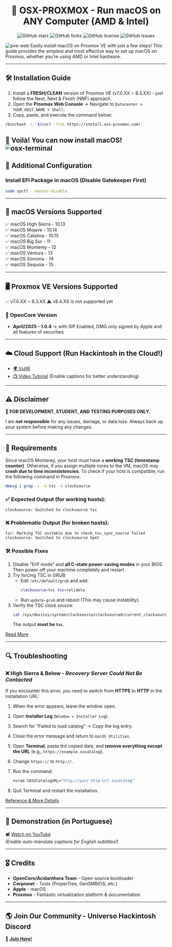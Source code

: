 <div align="center">
  
# 🚀 OSX-PROXMOX - Run macOS on ANY Computer (AMD & Intel)

![GitHub stars](https://img.shields.io/github/stars/luchina-gabriel/osx-proxmox?style=flat-square)
![GitHub forks](https://img.shields.io/github/forks/luchina-gabriel/OSX-PROXMOX?style=flat-square)
![GitHub license](https://img.shields.io/github/license/luchina-gabriel/osx-proxmox?style=flat-square)
![GitHub issues](https://img.shields.io/github/issues/luchina-gabriel/osx-proxmox?style=flat-square)

</div>

![pve-web](https://github.com/user-attachments/assets/90935675-f87b-45d2-883d-ac05a96084ab)
Easily install macOS on Proxmox VE with just a few steps! This guide provides the simplest and most effective way to set up macOS on Proxmox, whether you're using AMD or Intel hardware.

---

## 🛠 Installation Guide

1. Install a **FRESH/CLEAN** version of Proxmox VE (v7.0.XX ~ 8.3.XX) - just follow the Next, Next & Finish (NNF) approach.
2. Open the **Proxmox Web Console** → Navigate to `Datacenter > YOUR_HOST_NAME > Shell`.
3. Copy, paste, and execute the command below:

```bash
/bin/bash -c "$(curl -fsSL https://install.osx-proxmox.com)"
```

🎉 Voilà! You can now install macOS!
![osx-terminal](https://github.com/user-attachments/assets/57d87b1e-8254-446d-811e-d0030ca936ae)
---

## 🔧 Additional Configuration

### Install EFI Package in macOS (Disable Gatekeeper First)

```bash
sudo spctl --master-disable
```

---

## 🍏 macOS Versions Supported
✅ macOS High Sierra - 10.13  
✅ macOS Mojave - 10.14  
✅ macOS Catalina - 10.15  
✅ macOS Big Sur - 11  
✅ macOS Monterey - 12  
✅ macOS Ventura - 13  
✅ macOS Sonoma - 14  
✅ macOS Sequoia - 15  

---

## 🖥 Proxmox VE Versions Supported
✅ v7.0.XX ~ 8.3.XX
⚠️ v8.4.XX is not supported yet

### 🔄 OpenCore Version
- **April/2025 - 1.0.4** → with SIP Enabled, DMG only signed by Apple and all features of securities

---

## ☁️ Cloud Support (Run Hackintosh in the Cloud!)
- [🌍 VultR](https://www.vultr.com/?ref=9035565-8H)
- [📺 Video Tutorial](https://youtu.be/8QsMyL-PNrM) (Enable captions for better understanding)

---

## ⚠️ Disclaimer

🚨 **FOR DEVELOPMENT, STUDENT, AND TESTING PURPOSES ONLY.**

I am **not responsible** for any issues, damage, or data loss. Always back up your system before making any changes.

---

## 📌 Requirements

Since macOS Monterey, your host must have a **working TSC (timestamp counter)**. Otherwise, if you assign multiple cores to the VM, macOS may **crash due to time inconsistencies**. To check if your host is compatible, run the following command in Proxmox:

```bash
dmesg | grep -i -e tsc -e clocksource
```

### ✅ Expected Output (for working hosts):
```
clocksource: Switched to clocksource tsc
```

### ❌ Problematic Output (for broken hosts):
```
tsc: Marking TSC unstable due to check_tsc_sync_source failed
clocksource: Switched to clocksource hpet
```

### 🛠 Possible Fixes
1. Disable "ErP mode" and **all C-state power-saving modes** in your BIOS. Then power off your machine completely and restart.
2. Try forcing TSC in GRUB:
   - Edit `/etc/default/grub` and add:
     ```bash
     clocksource=tsc tsc=reliable
     ```
   - Run `update-grub` and reboot (This may cause instability).
3. Verify the TSC clock source:
   ```bash
   cat /sys/devices/system/clocksource/clocksource0/current_clocksource
   ```
   The output **must be `tsc`**.

[Read More](https://www.nicksherlock.com/2022/10/installing-macos-13-ventura-on-proxmox/comment-page-1/#comment-55532)

---

## 🔍 Troubleshooting

### ❌ High Sierra & Below - *Recovery Server Could Not Be Contacted*

If you encounter this error, you need to switch from **HTTPS** to **HTTP** in the installation URL:

1. When the error appears, leave the window open.
2. Open **Installer Log** (`Window > Installer Log`).
3. Search for "Failed to load catalog" → Copy the log entry.
4. Close the error message and return to `macOS Utilities`.
5. Open **Terminal**, paste the copied data, and **remove everything except the URL** (e.g., `https://example.sucatalog`).
6. Change `https://` to `http://`.
7. Run the command:

   ```bash
   nvram IASUCatalogURL="http://your-http-url.sucatalog"
   ```

8. Quit Terminal and restart the installation.

[Reference & More Details](https://mrmacintosh.com/how-to-fix-the-recovery-server-could-not-be-contacted-error-high-sierra-recovery-is-still-online-but-broken/)

---

## 🎥 Demonstration (in Portuguese)

📽️ [Watch on YouTube](https://youtu.be/dil6iRWiun0)  
*(Enable auto-translate captions for English subtitles!)*

---

## 🎖 Credits

- **OpenCore/Acidanthera Team** - Open-source bootloader
- **Corpnewt** - Tools (ProperTree, GenSMBIOS, etc.)
- **Apple** - macOS
- **Proxmox** - Fantastic virtualization platform & documentation

---

## 🌎 Join Our Community - Universo Hackintosh Discord

💬 [**Join Here!**](https://discord.universohackintosh.com.br)

